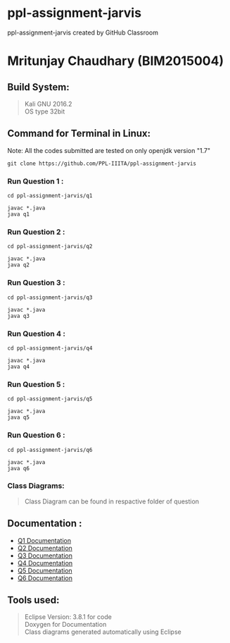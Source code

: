 # ppl-assignment-jarvis 
ppl-assignment-jarvis created by GitHub Classroom <br />
# Mritunjay Chaudhary (**BIM2015004**)

## Build System:
>Kali GNU 2016.2 <br />
>OS type 32bit

## Command for Terminal in Linux:
Note: All the codes submitted are tested on  only openjdk version "1.7"

```
git clone https://github.com/PPL-IIITA/ppl-assignment-jarvis
```
### Run Question 1 :
```
cd ppl-assignment-jarvis/q1 
```
```
javac *.java
java q1
```
### Run Question 2 :
```
cd ppl-assignment-jarvis/q2
```
```
javac *.java
java q2
```
### Run Question 3 :
```
cd ppl-assignment-jarvis/q3
```
```
javac *.java
java q3
```
### Run Question 4 :
```
cd ppl-assignment-jarvis/q4
```
```
javac *.java
java q4
```
### Run Question 5 :
```
cd ppl-assignment-jarvis/q5
```
```
javac *.java
java q5
```
### Run Question 6 :
```
cd ppl-assignment-jarvis/q6
```
```
javac *.java
java q6
```
### Class Diagrams:
>Class Diagram can be found in respactive folder of question

## Documentation :

* [Q1 Documentation](https://github.com/PPL-IIITA/ppl-assignment-jarvis/blob/master/Documentation/Q1_Documentation.pdf) 
* [Q2 Documentation](https://github.com/PPL-IIITA/ppl-assignment-jarvis/blob/master/Documentation/Q2_Documentation.pdf) 
* [Q3 Documentation](https://github.com/PPL-IIITA/ppl-assignment-jarvis/blob/master/Documentation/Q3_Documentation.pdf) 
* [Q4 Documentation](https://github.com/PPL-IIITA/ppl-assignment-jarvis/blob/master/Documentation/Q4_Documentation.pdf) 
* [Q5 Documentation](https://github.com/PPL-IIITA/ppl-assignment-jarvis/blob/master/Documentation/Q5_Documentation.pdf) 
* [Q6 Documentation](https://github.com/PPL-IIITA/ppl-assignment-jarvis/blob/master/Documentation/Q6_Documentation.pdf) 

## Tools used:
>Eclipse Version: 3.8.1 for code <br />
>Doxygen for Documentation <br />
>Class diagrams generated automatically using Eclipse


